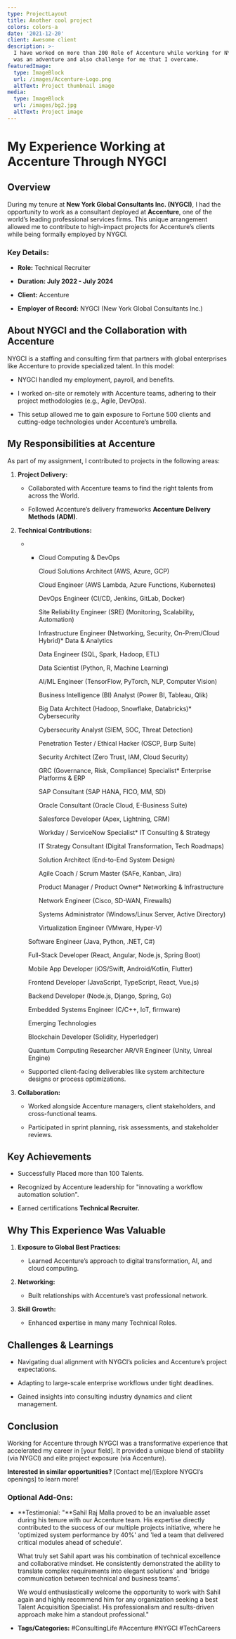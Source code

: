 ```yaml
---
type: ProjectLayout
title: Another cool project
colors: colors-a
date: '2021-12-20'
client: Awesome client
description: >-
  I have worked on more than 200 Role of Accenture while working for NYGCI. It
  was an adventure and also challenge for me that I overcame.
featuredImage:
  type: ImageBlock
  url: /images/Accenture-Logo.png
  altText: Project thumbnail image
media:
  type: ImageBlock
  url: /images/bg2.jpg
  altText: Project image
---
```

# **My Experience Working at Accenture Through NYGCI**

## **Overview**

During my tenure at **New York Global Consultants Inc. (NYGCI)**, I had the opportunity to work as a consultant deployed at **Accenture**,
 one of the world’s leading professional services firms. This unique 
arrangement allowed me to contribute to high-impact projects for 
Accenture’s clients while being formally employed by NYGCI.

### **Key Details:**

*   **Role:** Technical Recruiter

*   **Duration: July 2022 - July 2024**

*   **Client:** Accenture 

*   **Employer of Record:** NYGCI (New York Global Consultants Inc.)



## **About NYGCI and the Collaboration with Accenture**

NYGCI
 is a staffing and consulting firm that partners with global enterprises
 like Accenture to provide specialized talent. In this model:

*   NYGCI handled my employment, payroll, and benefits.

*   I worked on-site or remotely with Accenture teams, adhering to their project methodologies (e.g., Agile, DevOps).

*   This setup allowed me to gain exposure to Fortune 500 clients and cutting-edge technologies under Accenture’s umbrella.



## **My Responsibilities at Accenture**

As part of my assignment, I contributed to projects in the following areas:

1.  **Project Delivery:**

    *   Collaborated with Accenture teams to find the right talents from across the World.

    *   Followed Accenture’s delivery frameworks **Accenture Delivery Methods (ADM)**.

2.  **Technical Contributions:**

    *   *   Cloud Computing & DevOps

            Cloud Solutions Architect (AWS, Azure, GCP)

            Cloud Engineer (AWS Lambda, Azure Functions, Kubernetes)

            DevOps Engineer (CI/CD, Jenkins, GitLab, Docker)

            Site Reliability Engineer (SRE) (Monitoring, Scalability, Automation)

            Infrastructure Engineer (Networking, Security, On-Prem/Cloud Hybrid)*   Data & Analytics

            Data Engineer (SQL, Spark, Hadoop, ETL)

            Data Scientist (Python, R, Machine Learning)

            AI/ML Engineer (TensorFlow, PyTorch, NLP, Computer Vision)

            Business Intelligence (BI) Analyst (Power BI, Tableau, Qlik)

            Big Data Architect (Hadoop, Snowflake, Databricks)*   Cybersecurity

            Cybersecurity Analyst (SIEM, SOC, Threat Detection)

            Penetration Tester / Ethical Hacker (OSCP, Burp Suite)

            Security Architect (Zero Trust, IAM, Cloud Security)

            GRC (Governance, Risk, Compliance) Specialist*   Enterprise Platforms & ERP

            SAP Consultant (SAP HANA, FICO, MM, SD)

            Oracle Consultant (Oracle Cloud, E-Business Suite)

            Salesforce Developer (Apex, Lightning, CRM)

            Workday / ServiceNow Specialist*   IT Consulting & Strategy

            IT Strategy Consultant (Digital Transformation, Tech Roadmaps)

            Solution Architect (End-to-End System Design)

            Agile Coach / Scrum Master (SAFe, Kanban, Jira)

            Product Manager / Product Owner*   Networking & Infrastructure

            Network Engineer (Cisco, SD-WAN, Firewalls)

            Systems Administrator (Windows/Linux Server, Active Directory)

            Virtualization Engineer (VMware, Hyper-V)

        Software Engineer (Java, Python, .NET, C#)

        Full-Stack Developer (React, Angular, Node.js, Spring Boot)

        Mobile App Developer (iOS/Swift, Android/Kotlin, Flutter)

        Frontend Developer (JavaScript, TypeScript, React, Vue.js)

        Backend Developer (Node.js, Django, Spring, Go)

        Embedded Systems Engineer (C/C++, IoT, firmware)

        Emerging Technologies

        Blockchain Developer (Solidity, Hyperledger)

        Quantum Computing Researcher
        AR/VR Engineer (Unity, Unreal Engine)

    *   Supported client-facing deliverables like system architecture designs or process optimizations.

3.  **Collaboration:**

    *   Worked alongside Accenture managers, client stakeholders, and cross-functional teams.

    *   Participated in sprint planning, risk assessments, and stakeholder reviews.



## **Key Achievements**

*   Successfully Placed more than 100 Talents.

*   Recognized by Accenture leadership for "innovating a workflow automation solution".

*   Earned certifications **Technical Recruiter.**



## **Why This Experience Was Valuable**

1.  **Exposure to Global Best Practices:**

    *   Learned Accenture’s approach to digital transformation, AI, and cloud computing.

2.  **Networking:**

    *   Built relationships with Accenture’s vast professional network.

3.  **Skill Growth:**

    *   Enhanced expertise in many many Technical Roles.



## **Challenges & Learnings**

*   Navigating dual alignment with NYGCI’s policies and Accenture’s project expectations.

*   Adapting to large-scale enterprise workflows under tight deadlines.

*   Gained insights into consulting industry dynamics and client management.



## **Conclusion**

Working
 for Accenture through NYGCI was a transformative experience that 
accelerated my career in \[your field]. It provided a unique blend of 
stability (via NYGCI) and elite project exposure (via Accenture).

**Interested in similar opportunities?** \[Contact me]/\[Explore NYGCI’s openings] to learn more!



### **Optional Add-Ons:**

*   **Testimonial: "**Sahil Raj Malla proved to be an invaluable asset during his tenure with our Accenture team. His expertise directly contributed to the success of our multiple projects initiative, where he 'optimized system performance by 40%' and 'led a team that delivered critical modules ahead of schedule'.

    What truly set Sahil apart was his combination of technical excellence and collaborative mindset. He consistently demonstrated the ability to translate complex requirements into elegant solutions' and 'bridge communication between technical and business teams'.

    We would enthusiastically welcome the opportunity to work with Sahil again and highly recommend him for any organization seeking a best Talent Acquisition Specialist. His professionalism and results-driven approach make him a standout 
    professional."




*   **Tags/Categories:** #ConsultingLife #Accenture #NYGCI #TechCareers





